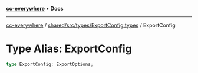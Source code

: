 [**cc-everywhere**](../../../../../index.md) • **Docs**

***

[cc-everywhere](../../../../../index.md) / [shared/src/types/ExportConfig.types](../index.md) / ExportConfig

# Type Alias: ExportConfig

```ts
type ExportConfig: ExportOptions;
```

